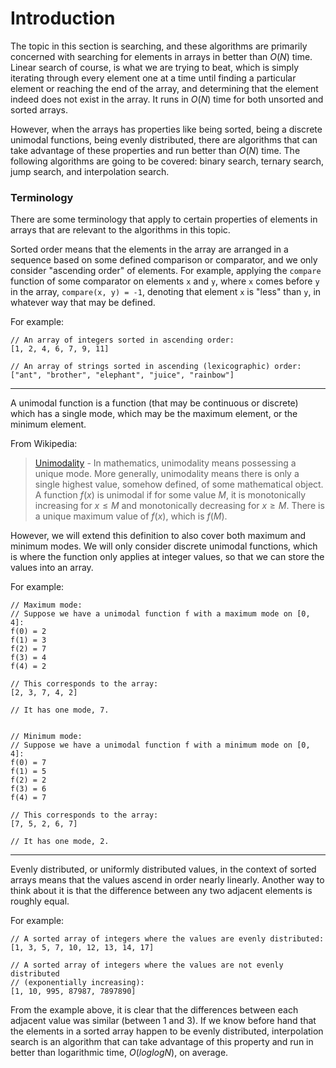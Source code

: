# Introduction

The topic in this section is searching, and these algorithms are primarily concerned with searching 
for elements in arrays in better than $O(N)$ time. Linear search of course, is what we are trying to 
beat, which is simply iterating through every element one at a time until finding a particular 
element or reaching the end of the array, and determining that the element indeed does not exist in 
the array. It runs in $O(N)$ time for both unsorted and sorted arrays. 

However, when the arrays has properties like being sorted, being a discrete unimodal functions, 
being evenly distributed, there are algorithms that can take advantage of these properties and run 
better than $O(N)$ time. The following algorithms are going to be covered: binary search, ternary 
search, jump search, and interpolation search.

### Terminology

There are some terminology that apply to certain properties of elements in arrays that are relevant 
to the algorithms in this topic.

Sorted order means that the elements in the array are arranged in a sequence based on some defined 
comparison or comparator, and we only consider "ascending order" of elements. For example, applying 
the `compare` function of some comparator on elements `x` and `y`, where `x` comes before `y` in the 
array, `compare(x, y) = -1`, denoting that element `x` is "less" than `y`, in whatever way that may 
be defined. 

For example:

```
// An array of integers sorted in ascending order:
[1, 2, 4, 6, 7, 9, 11]

// An array of strings sorted in ascending (lexicographic) order:
["ant", "brother", "elephant", "juice", "rainbow"]
```

---

A unimodal function is a function (that may be continuous or discrete) which has a single mode, 
which may be the maximum element, or the minimum element.

From Wikipedia:

> [Unimodality](https://en.wikipedia.org/wiki/Unimodality) - In mathematics, unimodality means 
possessing a unique mode. More generally, unimodality means there is only a single highest value, 
somehow defined, of some mathematical object. A function $f(x)$ is unimodal if for some value $M$, 
it is monotonically increasing for $x \leq M$ and monotonically decreasing for $x \geq M$. There is 
a unique maximum value of $f(x)$, which is $f(M)$. 

However, we will extend this definition to also cover both maximum and minimum modes. We will only 
consider discrete unimodal functions, which is where the function only applies at integer values, so 
that we can store the values into an array.

For example:

```
// Maximum mode:
// Suppose we have a unimodal function f with a maximum mode on [0, 4]:
f(0) = 2
f(1) = 3
f(2) = 7
f(3) = 4
f(4) = 2 

// This corresponds to the array:
[2, 3, 7, 4, 2]

// It has one mode, 7.


// Minimum mode:
// Suppose we have a unimodal function f with a minimum mode on [0, 4]:
f(0) = 7
f(1) = 5
f(2) = 2
f(3) = 6
f(4) = 7 

// This corresponds to the array:
[7, 5, 2, 6, 7]

// It has one mode, 2.
```

---

Evenly distributed, or uniformly distributed values, in the context of sorted arrays means that the 
values ascend in order nearly linearly. Another way to think about it is that the difference between
any two adjacent elements is roughly equal.

For example:

```
// A sorted array of integers where the values are evenly distributed:
[1, 3, 5, 7, 10, 12, 13, 14, 17]

// A sorted array of integers where the values are not evenly distributed 
// (exponentially increasing):
[1, 10, 995, 87987, 7897890]
```

From the example above, it is clear that the differences between each adjacent value was similar 
(between 1 and 3). If we know before hand that the elements in a sorted array happen to be evenly 
distributed, interpolation search is an algorithm that can take advantage of this property and run 
in better than logarithmic time, $O(loglogN)$, on average.
